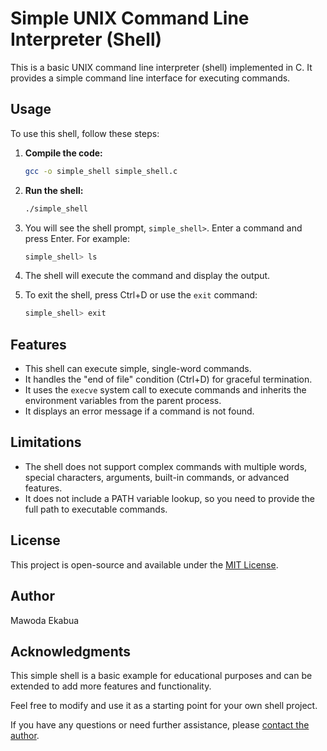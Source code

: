 # Simple UNIX Command Line Interpreter (Shell)

This is a basic UNIX command line interpreter (shell) implemented in C. It provides a simple command line interface for executing commands.

## Usage

To use this shell, follow these steps:

1. **Compile the code:**

   ```bash
   gcc -o simple_shell simple_shell.c
   ```

2. **Run the shell:**

   ```bash
   ./simple_shell
   ```

3. You will see the shell prompt, `simple_shell>`. Enter a command and press Enter. For example:

   ```bash
   simple_shell> ls
   ```

4. The shell will execute the command and display the output.

5. To exit the shell, press Ctrl+D or use the `exit` command:

   ```bash
   simple_shell> exit
   ```

## Features

- This shell can execute simple, single-word commands.
- It handles the "end of file" condition (Ctrl+D) for graceful termination.
- It uses the `execve` system call to execute commands and inherits the environment variables from the parent process.
- It displays an error message if a command is not found.

## Limitations

- The shell does not support complex commands with multiple words, special characters, arguments, built-in commands, or advanced features.
- It does not include a PATH variable lookup, so you need to provide the full path to executable commands.

## License

This project is open-source and available under the [MIT License](LICENSE).

## Author

Mawoda Ekabua

## Acknowledgments

This simple shell is a basic example for educational purposes and can be extended to add more features and functionality.

Feel free to modify and use it as a starting point for your own shell project.

If you have any questions or need further assistance, please [contact the author](onemawoda@gmail.com).
```
